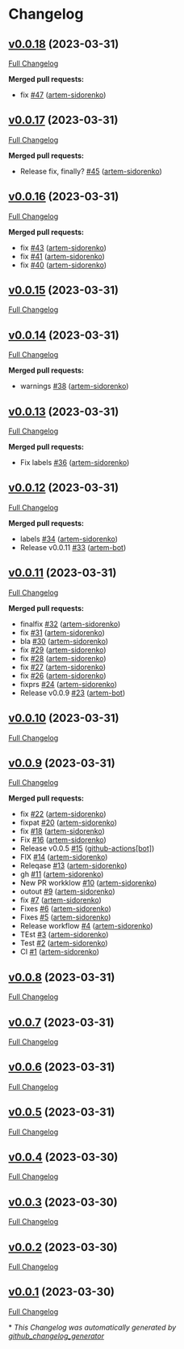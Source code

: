 # Changelog

## [v0.0.18](https://github.com/artem-experiments/gh-actions-release/tree/v0.0.18) (2023-03-31)

[Full Changelog](https://github.com/artem-experiments/gh-actions-release/compare/v0.0.17...v0.0.18)

**Merged pull requests:**

- fix [\#47](https://github.com/artem-experiments/gh-actions-release/pull/47) ([artem-sidorenko](https://github.com/artem-sidorenko))

## [v0.0.17](https://github.com/artem-experiments/gh-actions-release/tree/v0.0.17) (2023-03-31)

[Full Changelog](https://github.com/artem-experiments/gh-actions-release/compare/v0.0.16...v0.0.17)

**Merged pull requests:**

- Release fix, finally? [\#45](https://github.com/artem-experiments/gh-actions-release/pull/45) ([artem-sidorenko](https://github.com/artem-sidorenko))

## [v0.0.16](https://github.com/artem-experiments/gh-actions-release/tree/v0.0.16) (2023-03-31)

[Full Changelog](https://github.com/artem-experiments/gh-actions-release/compare/v0.0.15...v0.0.16)

**Merged pull requests:**

- fix [\#43](https://github.com/artem-experiments/gh-actions-release/pull/43) ([artem-sidorenko](https://github.com/artem-sidorenko))
- fix [\#41](https://github.com/artem-experiments/gh-actions-release/pull/41) ([artem-sidorenko](https://github.com/artem-sidorenko))
- fix [\#40](https://github.com/artem-experiments/gh-actions-release/pull/40) ([artem-sidorenko](https://github.com/artem-sidorenko))

## [v0.0.15](https://github.com/artem-experiments/gh-actions-release/tree/v0.0.15) (2023-03-31)

[Full Changelog](https://github.com/artem-experiments/gh-actions-release/compare/v0.0.14...v0.0.15)

## [v0.0.14](https://github.com/artem-experiments/gh-actions-release/tree/v0.0.14) (2023-03-31)

[Full Changelog](https://github.com/artem-experiments/gh-actions-release/compare/v0.0.13...v0.0.14)

**Merged pull requests:**

- warnings [\#38](https://github.com/artem-experiments/gh-actions-release/pull/38) ([artem-sidorenko](https://github.com/artem-sidorenko))

## [v0.0.13](https://github.com/artem-experiments/gh-actions-release/tree/v0.0.13) (2023-03-31)

[Full Changelog](https://github.com/artem-experiments/gh-actions-release/compare/v0.0.12...v0.0.13)

**Merged pull requests:**

- Fix labels [\#36](https://github.com/artem-experiments/gh-actions-release/pull/36) ([artem-sidorenko](https://github.com/artem-sidorenko))

## [v0.0.12](https://github.com/artem-experiments/gh-actions-release/tree/v0.0.12) (2023-03-31)

[Full Changelog](https://github.com/artem-experiments/gh-actions-release/compare/v0.0.11...v0.0.12)

**Merged pull requests:**

- labels [\#34](https://github.com/artem-experiments/gh-actions-release/pull/34) ([artem-sidorenko](https://github.com/artem-sidorenko))
- Release v0.0.11 [\#33](https://github.com/artem-experiments/gh-actions-release/pull/33) ([artem-bot](https://github.com/artem-bot))

## [v0.0.11](https://github.com/artem-experiments/gh-actions-release/tree/v0.0.11) (2023-03-31)

[Full Changelog](https://github.com/artem-experiments/gh-actions-release/compare/v0.0.10...v0.0.11)

**Merged pull requests:**

- finalfix [\#32](https://github.com/artem-experiments/gh-actions-release/pull/32) ([artem-sidorenko](https://github.com/artem-sidorenko))
- fix [\#31](https://github.com/artem-experiments/gh-actions-release/pull/31) ([artem-sidorenko](https://github.com/artem-sidorenko))
- bla [\#30](https://github.com/artem-experiments/gh-actions-release/pull/30) ([artem-sidorenko](https://github.com/artem-sidorenko))
- fix [\#29](https://github.com/artem-experiments/gh-actions-release/pull/29) ([artem-sidorenko](https://github.com/artem-sidorenko))
- fix [\#28](https://github.com/artem-experiments/gh-actions-release/pull/28) ([artem-sidorenko](https://github.com/artem-sidorenko))
- fix [\#27](https://github.com/artem-experiments/gh-actions-release/pull/27) ([artem-sidorenko](https://github.com/artem-sidorenko))
- fix [\#26](https://github.com/artem-experiments/gh-actions-release/pull/26) ([artem-sidorenko](https://github.com/artem-sidorenko))
- fixprs [\#24](https://github.com/artem-experiments/gh-actions-release/pull/24) ([artem-sidorenko](https://github.com/artem-sidorenko))
- Release v0.0.9 [\#23](https://github.com/artem-experiments/gh-actions-release/pull/23) ([artem-bot](https://github.com/artem-bot))

## [v0.0.10](https://github.com/artem-experiments/gh-actions-release/tree/v0.0.10) (2023-03-31)

[Full Changelog](https://github.com/artem-experiments/gh-actions-release/compare/v0.0.9...v0.0.10)

## [v0.0.9](https://github.com/artem-experiments/gh-actions-release/tree/v0.0.9) (2023-03-31)

[Full Changelog](https://github.com/artem-experiments/gh-actions-release/compare/v0.0.8...v0.0.9)

**Merged pull requests:**

- fix [\#22](https://github.com/artem-experiments/gh-actions-release/pull/22) ([artem-sidorenko](https://github.com/artem-sidorenko))
- fixpat [\#20](https://github.com/artem-experiments/gh-actions-release/pull/20) ([artem-sidorenko](https://github.com/artem-sidorenko))
- fix [\#18](https://github.com/artem-experiments/gh-actions-release/pull/18) ([artem-sidorenko](https://github.com/artem-sidorenko))
- Fix [\#16](https://github.com/artem-experiments/gh-actions-release/pull/16) ([artem-sidorenko](https://github.com/artem-sidorenko))
- Release v0.0.5 [\#15](https://github.com/artem-experiments/gh-actions-release/pull/15) ([github-actions[bot]](https://github.com/apps/github-actions))
- FIX [\#14](https://github.com/artem-experiments/gh-actions-release/pull/14) ([artem-sidorenko](https://github.com/artem-sidorenko))
- Releqase [\#13](https://github.com/artem-experiments/gh-actions-release/pull/13) ([artem-sidorenko](https://github.com/artem-sidorenko))
- gh [\#11](https://github.com/artem-experiments/gh-actions-release/pull/11) ([artem-sidorenko](https://github.com/artem-sidorenko))
- New PR workklow [\#10](https://github.com/artem-experiments/gh-actions-release/pull/10) ([artem-sidorenko](https://github.com/artem-sidorenko))
- outout [\#9](https://github.com/artem-experiments/gh-actions-release/pull/9) ([artem-sidorenko](https://github.com/artem-sidorenko))
- fix [\#7](https://github.com/artem-experiments/gh-actions-release/pull/7) ([artem-sidorenko](https://github.com/artem-sidorenko))
- Fixes [\#6](https://github.com/artem-experiments/gh-actions-release/pull/6) ([artem-sidorenko](https://github.com/artem-sidorenko))
- Fixes [\#5](https://github.com/artem-experiments/gh-actions-release/pull/5) ([artem-sidorenko](https://github.com/artem-sidorenko))
- Release workflow [\#4](https://github.com/artem-experiments/gh-actions-release/pull/4) ([artem-sidorenko](https://github.com/artem-sidorenko))
- TEst [\#3](https://github.com/artem-experiments/gh-actions-release/pull/3) ([artem-sidorenko](https://github.com/artem-sidorenko))
- Test [\#2](https://github.com/artem-experiments/gh-actions-release/pull/2) ([artem-sidorenko](https://github.com/artem-sidorenko))
- CI [\#1](https://github.com/artem-experiments/gh-actions-release/pull/1) ([artem-sidorenko](https://github.com/artem-sidorenko))

## [v0.0.8](https://github.com/artem-experiments/gh-actions-release/tree/v0.0.8) (2023-03-31)

[Full Changelog](https://github.com/artem-experiments/gh-actions-release/compare/v0.0.7...v0.0.8)

## [v0.0.7](https://github.com/artem-experiments/gh-actions-release/tree/v0.0.7) (2023-03-31)

[Full Changelog](https://github.com/artem-experiments/gh-actions-release/compare/v0.0.6...v0.0.7)

## [v0.0.6](https://github.com/artem-experiments/gh-actions-release/tree/v0.0.6) (2023-03-31)

[Full Changelog](https://github.com/artem-experiments/gh-actions-release/compare/v0.0.5...v0.0.6)

## [v0.0.5](https://github.com/artem-experiments/gh-actions-release/tree/v0.0.5) (2023-03-31)

[Full Changelog](https://github.com/artem-experiments/gh-actions-release/compare/v0.0.4...v0.0.5)

## [v0.0.4](https://github.com/artem-experiments/gh-actions-release/tree/v0.0.4) (2023-03-30)

[Full Changelog](https://github.com/artem-experiments/gh-actions-release/compare/v0.0.3...v0.0.4)

## [v0.0.3](https://github.com/artem-experiments/gh-actions-release/tree/v0.0.3) (2023-03-30)

[Full Changelog](https://github.com/artem-experiments/gh-actions-release/compare/v0.0.2...v0.0.3)

## [v0.0.2](https://github.com/artem-experiments/gh-actions-release/tree/v0.0.2) (2023-03-30)

[Full Changelog](https://github.com/artem-experiments/gh-actions-release/compare/v0.0.1...v0.0.2)

## [v0.0.1](https://github.com/artem-experiments/gh-actions-release/tree/v0.0.1) (2023-03-30)

[Full Changelog](https://github.com/artem-experiments/gh-actions-release/compare/54112f9f37f1791331ef0bca0e51a5f866f837fd...v0.0.1)



\* *This Changelog was automatically generated by [github_changelog_generator](https://github.com/github-changelog-generator/github-changelog-generator)*
